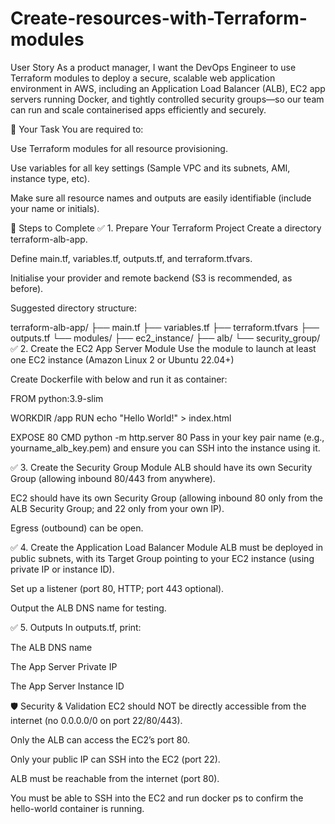 # Create-resources-with-Terraform-modules
User Story
As a product manager, I want the DevOps Engineer to use Terraform modules to deploy a secure, scalable web application environment in AWS, including an Application Load Balancer (ALB), EC2 app servers running Docker, and tightly controlled security groups—so our team can run and scale containerised apps efficiently and securely.

🎯 Your Task
You are required to:

Use Terraform modules for all resource provisioning.

Use variables for all key settings (Sample VPC and its subnets, AMI, instance type, etc).

Make sure all resource names and outputs are easily identifiable (include your name or initials).

📌 Steps to Complete
✅ 1. Prepare Your Terraform Project
Create a directory terraform-alb-app.

Define main.tf, variables.tf, outputs.tf, and terraform.tfvars.

Initialise your provider and remote backend (S3 is recommended, as before).

Suggested directory structure:



terraform-alb-app/
├── main.tf
├── variables.tf
├── terraform.tfvars
├── outputs.tf
└── modules/
    ├── ec2_instance/
    ├── alb/
    └── security_group/
✅ 2. Create the EC2 App Server Module
Use the module to launch at least one EC2 instance (Amazon Linux 2 or Ubuntu 22.04+)

Create Dockerfile with below and run it as container:



FROM python:3.9-slim

WORKDIR /app
RUN echo "Hello World!" > index.html

EXPOSE 80
CMD python -m http.server 80
Pass in your key pair name (e.g., yourname_alb_key.pem) and ensure you can SSH into the instance using it.

✅ 3. Create the Security Group Module
ALB should have its own Security Group (allowing inbound 80/443 from anywhere).

EC2 should have its own Security Group (allowing inbound 80 only from the ALB Security Group; and 22 only from your own IP).

Egress (outbound) can be open.

✅ 4. Create the Application Load Balancer Module
ALB must be deployed in public subnets, with its Target Group pointing to your EC2 instance (using private IP or instance ID).

Set up a listener (port 80, HTTP; port 443 optional).

Output the ALB DNS name for testing.

✅ 5. Outputs
In outputs.tf, print:

The ALB DNS name

The App Server Private IP

The App Server Instance ID

🛡 Security & Validation
EC2 should NOT be directly accessible from the internet (no 0.0.0.0/0 on port 22/80/443).

Only the ALB can access the EC2’s port 80.

Only your public IP can SSH into the EC2 (port 22).

ALB must be reachable from the internet (port 80).

You must be able to SSH into the EC2 and run docker ps to confirm the hello-world container is running.
